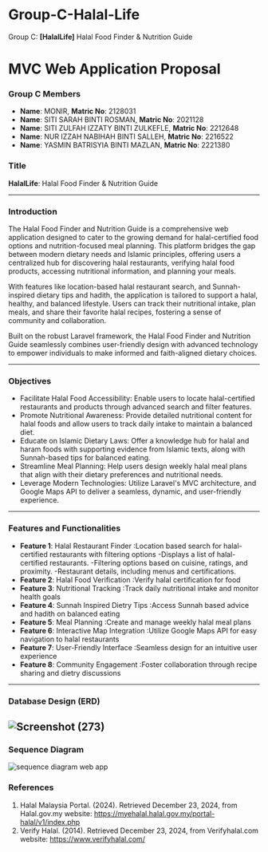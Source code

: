 # Group-C-Halal-Life
Group C: **[HalalLife]** Halal Food Finder &amp; Nutrition Guide
# MVC Web Application Proposal

### Group C Members
- **Name**: MONIR, **Matric No**: 2128031
- **Name**: SITI SARAH BINTI ROSMAN, **Matric No**: 2021128
- **Name**: SITI ZULFAH IZZATY BINTI ZULKEFLE, **Matric No**: 2212648
- **Name**: NUR IZZAH NABIHAH BINTI SALLEH, **Matric No**: 2216522
- **Name**: YASMIN BATRISYIA BINTI MAZLAN, **Matric No**: 2221380
  
### Title
**HalalLife**: Halal Food Finder &amp; Nutrition Guide

---

### Introduction
The Halal Food Finder and Nutrition Guide is a comprehensive web application designed to cater to the growing demand for halal-certified food options and nutrition-focused meal planning. This platform bridges the gap between modern dietary needs and Islamic principles, offering users a centralized hub for discovering halal restaurants, verifying halal food products, accessing nutritional information, and planning your meals.

With features like location-based halal restaurant search, and Sunnah-inspired dietary tips and hadith, the application is tailored to support a halal, healthy, and balanced lifestyle. Users can track their nutritional intake, plan meals, and share their favorite halal recipes, fostering a sense of community and collaboration.

Built on the robust Laravel framework, the Halal Food Finder and Nutrition Guide seamlessly combines user-friendly design with advanced technology to empower individuals to make informed and faith-aligned dietary choices.

---

### Objectives
- Facilitate Halal Food Accessibility: Enable users to locate halal-certified restaurants and products through advanced search and filter features.
- Promote Nutritional Awareness: Provide detailed nutritional content for halal foods and allow users to track daily intake to maintain a balanced diet.
- Educate on Islamic Dietary Laws: Offer a knowledge hub for halal and haram foods with supporting evidence from Islamic texts, along with Sunnah-based tips for balanced eating.
- Streamline Meal Planning: Help users design weekly halal meal plans that align with their dietary preferences and nutritional needs.
- Leverage Modern Technologies: Utilize Laravel's MVC architecture, and Google Maps API to deliver a seamless, dynamic, and user-friendly experience. 

---

### Features and Functionalities
- **Feature 1**: Halal Restaurant Finder
  :Location based search for halal-certified restaurants with filtering options
  -Displays a list of halal-certified restaurants.
  -Filtering options based on cuisine, ratings, and proximity.
  -Restaurant details, including menus and certifications.
- **Feature 2**: Halal Food Verification
  :Verify halal certification for food
- **Feature 3**: Nutritional Tracking
  :Track daily nutritional intake and monitor health goals
- **Feature 4**: Sunnah Inspired Dietry Tips
  :Access Sunnah based advice and hadith on balanced eating
- **Feature 5**: Meal Planning
  :Create and manage weekly halal meal plans
- **Feature 6**: Interactive Map Integration
  :Utilize Google Maps API for easy navigation to halal restaurants
- **Feature 7**: User-Friendly Interface
  :Seamless design for an intuitive user experience
- **Feature 8**: Community Engagement
  :Foster collaboration through recipe sharing and dietry discussions

---

### Database Design (ERD)

![Screenshot (273)](https://github.com/user-attachments/assets/d55df917-01a8-45f0-8c17-a45a86dd43a8)
---

### Sequence Diagram

![sequence diagram web app](https://github.com/user-attachments/assets/eafa39cc-be5c-4af7-95c8-5e84af40998f)


### References
1. Halal Malaysia Portal. (2024). Retrieved December 23, 2024, from Halal.gov.my website: https://myehalal.halal.gov.my/portal-halal/v1/index.php
2. Verify Halal. (2014). Retrieved December 23, 2024, from Verifyhalal.com website: https://www.verifyhalal.com/


‌
